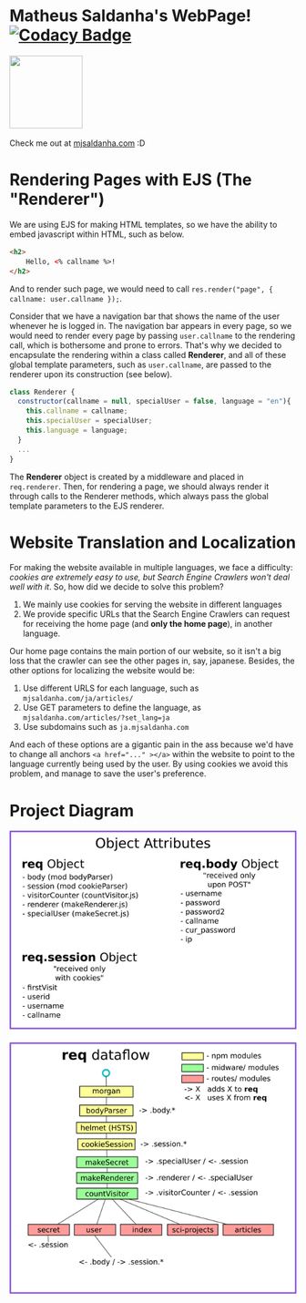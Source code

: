 # Matheus Saldanha's WebPage! [![Codacy Badge](https://api.codacy.com/project/badge/Grade/5eee205014354cb7a2f3276274d00b11)](https://www.codacy.com/project/mhjsaldanha/mjsaldanha.com/dashboard?utm_source=github.com&amp;utm_medium=referral&amp;utm_content=matheushjs/mjsaldanha.com&amp;utm_campaign=Badge_Grade_Dashboard)

<img src="https://mjsaldanha.com/images/elf_icon.png" width="128" height="128">

Check me out at [mjsaldanha.com](http://www.mjsaldanha.com) :D

# Rendering Pages with EJS (The "Renderer")

We are using EJS for making HTML templates, so we have the ability to embed javascript within HTML, such as below.
```html
<h2>
	Hello, <% callname %>!
</h2>
```
And to render such page, we would need to call `res.render("page", { callname: user.callname });`.

Consider that we have a navigation bar that shows the name of the user whenever he is logged in.
The navigation bar appears in every page, so we would need to render every page by passing `user.callname` to the rendering call, which is bothersome and prone to errors.
That's why we decided to encapsulate the rendering within a class called **Renderer**, and all of these global template parameters, such as `user.callname`,
  are passed to the renderer upon its construction (see below).

```js
class Renderer {
  constructor(callname = null, specialUser = false, language = "en"){
    this.callname = callname;
    this.specialUser = specialUser;
    this.language = language;
  }
  ...
}
```

The **Renderer** object is created by a middleware and placed in `req.renderer`.
Then, for rendering a page, we should always render it through calls to the Renderer methods, which always pass the global template parameters to the EJS renderer.

# Website Translation and Localization

For making the website available in multiple languages, we face a difficulty: *cookies are extremely easy to use, but Search Engine Crawlers won't deal well with it*.
So, how did we decide to solve this problem?

1. We mainly use cookies for serving the website in different languages
2. We provide specific URLs that the Search Engine Crawlers can request for receiving the home page (and **only the home page**), in another language.

Our home page contains the main portion of our website, so it isn't a big loss that the crawler can see the other pages in, say, japanese.
Besides, the other options for localizing the website would be:

1. Use different URLS for each language, such as `mjsaldanha.com/ja/articles/`
2. Use GET parameters to define the language, as `mjsaldanha.com/articles/?set_lang=ja`
3. Use subdomains such as `ja.mjsaldanha.com`

And each of these options are a gigantic pain in the ass because we'd have to change all anchors `<a href="..." ></a>` within the website to point to the language currently being used by the user.
By using cookies we avoid this problem, and manage to save the user's preference.

# Project Diagram

![](/soft_eng/diagrams.png)
